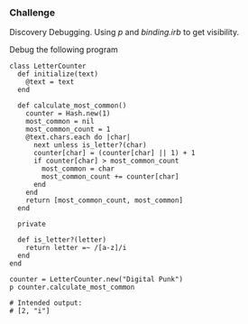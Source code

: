 ### Challenge 
Discovery Debugging. Using *p* and *binding.irb* to get visibility.

Debug the following program

~~~~
class LetterCounter
  def initialize(text)
    @text = text
  end

  def calculate_most_common()
    counter = Hash.new(1)
    most_common = nil
    most_common_count = 1
    @text.chars.each do |char|
      next unless is_letter?(char)
      counter[char] = (counter[char] || 1) + 1
      if counter[char] > most_common_count
        most_common = char
        most_common_count += counter[char]
      end
    end
    return [most_common_count, most_common]
  end

  private

  def is_letter?(letter)
    return letter =~ /[a-z]/i
  end
end

counter = LetterCounter.new("Digital Punk")
p counter.calculate_most_common

# Intended output:
# [2, "i"]
~~~~